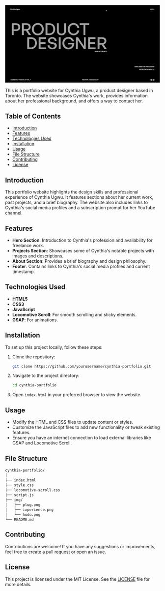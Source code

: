 <img src="img/main page.png" width="1000px" alt="Aleam-Hossain">


This is a portfolio website for Cynthia Ugwu, a product designer based in Toronto. The website showcases Cynthia's work, provides information about her professional background, and offers a way to contact her.

## Table of Contents

- [Introduction](#introduction)
- [Features](#features)
- [Technologies Used](#technologies-used)
- [Installation](#installation)
- [Usage](#usage)
- [File Structure](#file-structure)
- [Contributing](#contributing)
- [License](#license)

## Introduction

This portfolio website highlights the design skills and professional experience of Cynthia Ugwu. It features sections about her current work, past projects, and a brief biography. The website also includes links to Cynthia's social media profiles and a subscription prompt for her YouTube channel.

## Features

- **Hero Section**: Introduction to Cynthia's profession and availability for freelance work.
- **Projects Section**: Showcases some of Cynthia's notable projects with images and descriptions.
- **About Section**: Provides a brief biography and design philosophy.
- **Footer**: Contains links to Cynthia's social media profiles and current timestamp.

## Technologies Used

- **HTML5**
- **CSS3**
- **JavaScript**
- **Locomotive Scroll**: For smooth scrolling and sticky elements.
- **GSAP**: For animations.

## Installation

To set up this project locally, follow these steps:

1. Clone the repository:

    ```sh
    git clone https://github.com/yourusername/cynthia-portfolio.git
    ```

2. Navigate to the project directory:

    ```sh
    cd cynthia-portfolio
    ```

3. Open `index.html` in your preferred browser to view the website.

## Usage

- Modify the HTML and CSS files to update content or styles.
- Customize the JavaScript files to add new functionality or tweak existing features.
- Ensure you have an internet connection to load external libraries like GSAP and Locomotive Scroll.

## File Structure

```plaintext
cynthia-portfolio/
│
├── index.html
├── style.css
├── locomotive-scroll.css
├── script.js
├── img/
│   ├── plug.png
│   ├── ixperience.png
│   └── hudu.png
└── README.md
```

## Contributing

Contributions are welcome! If you have any suggestions or improvements, feel free to create a pull request or open an issue.

## License

This project is licensed under the MIT License. See the [LICENSE](LICENSE) file for more details.
